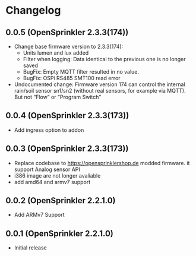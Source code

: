 # Changelog

## 0.0.5 (OpenSprinkler 2.3.3(174))

- Change base firmware version to 2.3.3(174):
   - Units lumen and lux added
   - Filter when logging: Data identical to the previous one is no longer saved
   - BugFix: Empty MQTT filter resulted in no value.
   - BugFix: OSPi RS485 SMT100 read error
- Undocumented change: Firmware version 174 can control the internal rain/soil sensor sn1/sn2 (without real sensors, for example via MQTT). But not “Flow” or “Program Switch”

## 0.0.4 (OpenSprinkler 2.3.3(173))

- Add ingress option to addon

## 0.0.3 (OpenSprinkler 2.3.3(173))

- Replace codebase to https://opensprinklershop.de modded firmware. it support Analog sensor API
- i386 image are not longer avaliable
- add amd64 and armv7 support

## 0.0.2 (OpenSprinkler 2.2.1.0)

- Add ARMv7 Support

## 0.0.1 (OpenSprinkler 2.2.1.0)

- Initial release
